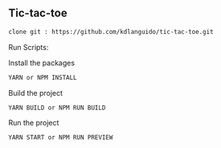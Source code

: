 ## Tic-tac-toe


```bash
clone git : https://github.com/kdlanguido/tic-tac-toe.git
```

Run Scripts: 

Install the packages
```bash
YARN or NPM INSTALL
```

Build the project
```bash
YARN BUILD or NPM RUN BUILD
```

Run the project
```bash
YARN START or NPM RUN PREVIEW
```

